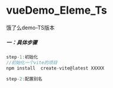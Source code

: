 # vueDemo_Eleme_Ts
饿了么demo-TS版本

##### 一：具体步骤

~~~js
step-1:初始化
//初始化一个vite的项目
npm install  create-vite@latest XXXXX

step-2:配置别名

~~~









